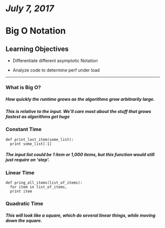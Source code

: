 # *July 7, 2017*

# Big O Notation

## Learning Objectives

* Differentiate different asymptotic Notation

* Analyze code to determine  perf under load
---

### What is Big O?

##### How quickly the runtime grows as the algorithms grow arbitrarily large.

##### This is relative to the input. We'll care most about the stuff that grows fastest as algorithms get huge

### Constant Time

```
def print_last_item(some_list):
  print some_list[-1]
```
##### The input list could be 1 item or 1,000 items, but this function would still just require on 'step'.

### Linear Time

```
def pring_all_items(list_of_items):
  for item in list_of_items,
  print item
```

### Quadratic Time

##### This will look like a square, which do several linear things, while moving down the square. 
